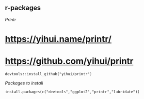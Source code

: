 
r-packages
----------

*Printr*

# https://yihui.name/printr/
# https://github.com/yihui/printr
`devtools::install_github("yihui/printr")`

*Packages to install*

`install.packages(c("devtools","ggplot2","printr","lubridate"))`
